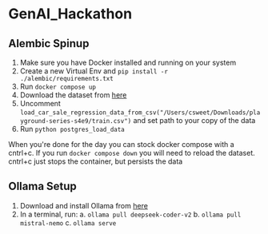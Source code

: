 # GenAI_Hackathon

## Alembic Spinup
1. Make sure you have Docker installed and running on your system
2. Create a new Virtual Env and `pip install -r ./alembic/requirements.txt`
3. Run `docker compose up`
4. Download the dataset from [here](https://www.kaggle.com/competitions/playground-series-s4e9/data)
5. Uncomment `load_car_sale_regression_data_from_csv("/Users/csweet/Downloads/playground-series-s4e9/train.csv")` and set path to your copy of the data
6. Run `python postgres_load_data`

When you're done for the day you can stock docker compose with a cntrl+c. If you run `docker compose down` you will need to reload the dataset. cntrl+c just stops the container, but persists the data

## Ollama Setup
1. Download and install Ollama from [here](https://ollama.ai/)
2. In a terminal, run:
    a. `ollama pull deepseek-coder-v2`
    b. `ollama pull mistral-nemo`
    c. `ollama serve`